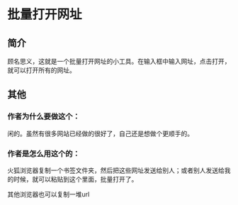 # 批量打开网址

## 简介
顾名思义，这就是一个批量打开网址的小工具。在输入框中输入网址，点击打开，就可以打开所有的网址。

## 其他
### 作者为什么要做这个：
闲的。虽然有很多网站已经做的很好了，自己还是想做个更顺手的。
### 作者是怎么用这个的：
火狐浏览器复制一个书签文件夹，然后把这些网址发送给别人；或者别人发送给我的时候，就可以粘贴到这个里面，批量打开了。

其他浏览器也可以复制一堆url
